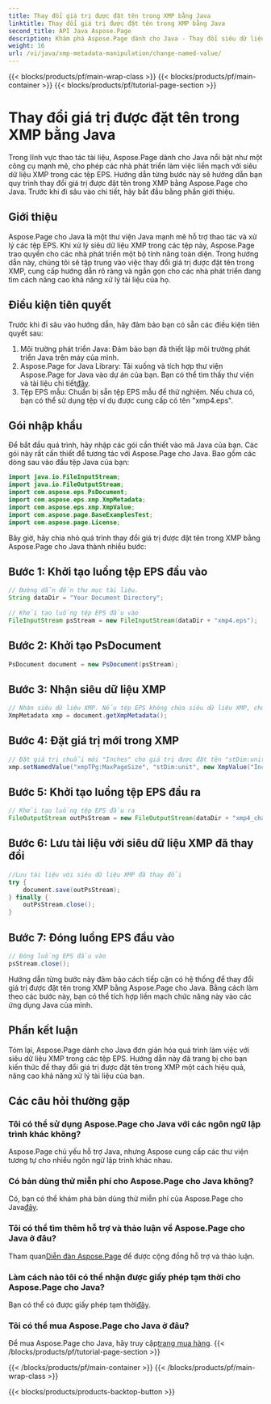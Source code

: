 ```yaml
---
title: Thay đổi giá trị được đặt tên trong XMP bằng Java
linktitle: Thay đổi giá trị được đặt tên trong XMP bằng Java
second_title: API Java Aspose.Page
description: Khám phá Aspose.Page dành cho Java - Thay đổi siêu dữ liệu XMP trong tệp EPS một cách dễ dàng bằng hướng dẫn từng bước của chúng tôi để xử lý tài liệu hợp lý.
weight: 16
url: /vi/java/xmp-metadata-manipulation/change-named-value/
---
```


{{< blocks/products/pf/main-wrap-class >}}
{{< blocks/products/pf/main-container >}}
{{< blocks/products/pf/tutorial-page-section >}}

# Thay đổi giá trị được đặt tên trong XMP bằng Java

Trong lĩnh vực thao tác tài liệu, Aspose.Page dành cho Java nổi bật như một công cụ mạnh mẽ, cho phép các nhà phát triển làm việc liền mạch với siêu dữ liệu XMP trong các tệp EPS. Hướng dẫn từng bước này sẽ hướng dẫn bạn quy trình thay đổi giá trị được đặt tên trong XMP bằng Aspose.Page cho Java. Trước khi đi sâu vào chi tiết, hãy bắt đầu bằng phần giới thiệu.
## Giới thiệu
Aspose.Page cho Java là một thư viện Java mạnh mẽ hỗ trợ thao tác và xử lý các tệp EPS. Khi xử lý siêu dữ liệu XMP trong các tệp này, Aspose.Page trao quyền cho các nhà phát triển một bộ tính năng toàn diện. Trong hướng dẫn này, chúng tôi sẽ tập trung vào việc thay đổi giá trị được đặt tên trong XMP, cung cấp hướng dẫn rõ ràng và ngắn gọn cho các nhà phát triển đang tìm cách nâng cao khả năng xử lý tài liệu của họ.
## Điều kiện tiên quyết
Trước khi đi sâu vào hướng dẫn, hãy đảm bảo bạn có sẵn các điều kiện tiên quyết sau:
1. Môi trường phát triển Java: Đảm bảo bạn đã thiết lập môi trường phát triển Java trên máy của mình.
2.  Aspose.Page for Java Library: Tải xuống và tích hợp thư viện Aspose.Page for Java vào dự án của bạn. Bạn có thể tìm thấy thư viện và tài liệu chi tiết[đây](https://reference.aspose.com/page/java/).
3. Tệp EPS mẫu: Chuẩn bị sẵn tệp EPS mẫu để thử nghiệm. Nếu chưa có, bạn có thể sử dụng tệp ví dụ được cung cấp có tên "xmp4.eps".
## Gói nhập khẩu
Để bắt đầu quá trình, hãy nhập các gói cần thiết vào mã Java của bạn. Các gói này rất cần thiết để tương tác với Aspose.Page cho Java. Bao gồm các dòng sau vào đầu tệp Java của bạn:
```java
import java.io.FileInputStream;
import java.io.FileOutputStream;
import com.aspose.eps.PsDocument;
import com.aspose.eps.xmp.XmpMetadata;
import com.aspose.eps.xmp.XmpValue;
import com.aspose.page.BaseExamplesTest;
import com.aspose.page.License;
```
Bây giờ, hãy chia nhỏ quá trình thay đổi giá trị được đặt tên trong XMP bằng Aspose.Page cho Java thành nhiều bước:
## Bước 1: Khởi tạo luồng tệp EPS đầu vào
```java
// Đường dẫn đến thư mục tài liệu.
String dataDir = "Your Document Directory";
        
// Khởi tạo luồng tệp EPS đầu vào
FileInputStream psStream = new FileInputStream(dataDir + "xmp4.eps");
```
## Bước 2: Khởi tạo PsDocument
```java
PsDocument document = new PsDocument(psStream);
```
## Bước 3: Nhận siêu dữ liệu XMP
```java
// Nhận siêu dữ liệu XMP. Nếu tệp EPS không chứa siêu dữ liệu XMP, chúng tôi sẽ nhận được một tệp mới chứa đầy các giá trị từ nhận xét siêu dữ liệu PS (%%Creator, %%CreatDate, %%Title, v.v.)
XmpMetadata xmp = document.getXmpMetadata();
```
## Bước 4: Đặt giá trị mới trong XMP
```java
// Đặt giá trị chuỗi mới "Inches" cho giá trị được đặt tên "stDim:unit" của cấu trúc "xmpTPg:MaxPageSize"
xmp.setNamedValue("xmpTPg:MaxPageSize", "stDim:unit", new XmpValue("Inches"));
```
## Bước 5: Khởi tạo luồng tệp EPS đầu ra
```java
// Khởi tạo luồng tệp EPS đầu ra
FileOutputStream outPsStream = new FileOutputStream(dataDir + "xmp4_changed.eps");
```
## Bước 6: Lưu tài liệu với siêu dữ liệu XMP đã thay đổi
```java
//Lưu tài liệu với siêu dữ liệu XMP đã thay đổi
try {			
    document.save(outPsStream);
} finally {
    outPsStream.close();
}
```
## Bước 7: Đóng luồng EPS đầu vào
```java
// Đóng luồng EPS đầu vào
psStream.close();
```
Hướng dẫn từng bước này đảm bảo cách tiếp cận có hệ thống để thay đổi giá trị được đặt tên trong XMP bằng Aspose.Page cho Java. Bằng cách làm theo các bước này, bạn có thể tích hợp liền mạch chức năng này vào các ứng dụng Java của mình.
## Phần kết luận
Tóm lại, Aspose.Page dành cho Java đơn giản hóa quá trình làm việc với siêu dữ liệu XMP trong các tệp EPS. Hướng dẫn này đã trang bị cho bạn kiến thức để thay đổi giá trị được đặt tên trong XMP một cách hiệu quả, nâng cao khả năng xử lý tài liệu của bạn.
## Các câu hỏi thường gặp
### Tôi có thể sử dụng Aspose.Page cho Java với các ngôn ngữ lập trình khác không?
Aspose.Page chủ yếu hỗ trợ Java, nhưng Aspose cung cấp các thư viện tương tự cho nhiều ngôn ngữ lập trình khác nhau.
### Có bản dùng thử miễn phí cho Aspose.Page cho Java không?
 Có, bạn có thể khám phá bản dùng thử miễn phí của Aspose.Page cho Java[đây](https://releases.aspose.com/).
### Tôi có thể tìm thêm hỗ trợ và thảo luận về Aspose.Page cho Java ở đâu?
 Tham quan[Diễn đàn Aspose.Page](https://forum.aspose.com/c/page/39) để được cộng đồng hỗ trợ và thảo luận.
### Làm cách nào tôi có thể nhận được giấy phép tạm thời cho Aspose.Page cho Java?
 Bạn có thể có được giấy phép tạm thời[đây](https://purchase.aspose.com/temporary-license/).
### Tôi có thể mua Aspose.Page cho Java ở đâu?
 Để mua Aspose.Page cho Java, hãy truy cập[trang mua hàng](https://purchase.aspose.com/buy).
{{< /blocks/products/pf/tutorial-page-section >}}

{{< /blocks/products/pf/main-container >}}
{{< /blocks/products/pf/main-wrap-class >}}

{{< blocks/products/products-backtop-button >}}
